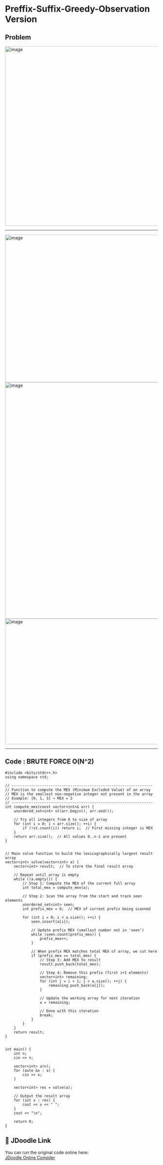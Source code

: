 # Preffix-Suffix-Greedy-Observation Version
## Problem
<img width="893" height="591" alt="image" src="https://github.com/user-attachments/assets/d44eea0a-1206-4bd6-85cb-72b781606b71" />

----

<img width="843" height="486" alt="image" src="https://github.com/user-attachments/assets/5dfd8c22-2c5f-47e1-a178-8f0e70dc4380" />

<img width="719" height="778" alt="image" src="https://github.com/user-attachments/assets/6e58c3aa-9778-40c5-bf2a-ed7d32f86bd7" />

<img width="756" height="414" alt="image" src="https://github.com/user-attachments/assets/3e3eb75f-c2fd-42ed-8f98-6ba29457984a" />

----
## Code : BRUTE FORCE O(N^2)
```
#include <bits/stdc++.h>
using namespace std;

// -----------------------------------------------------------------
// Function to compute the MEX (Minimum Excluded Value) of an array
// MEX is the smallest non-negative integer not present in the array
// Example: [0, 1, 3] → MEX = 2
// -----------------------------------------------------------------
int compute_mex(const vector<int>& arr) {
    unordered_set<int> st(arr.begin(), arr.end());

    // Try all integers from 0 to size of array
    for (int i = 0; i < arr.size(); ++i) {
        if (!st.count(i)) return i;  // First missing integer is MEX
    }
    return arr.size();  // All values 0..n-1 are present
}


// Main solve function to build the lexicographically largest result array
vector<int> solve(vector<int> a) {
    vector<int> result;  // To store the final result array

    // Repeat until array is empty
    while (!a.empty()) {
        // Step 1: Compute the MEX of the current full array
        int total_mex = compute_mex(a);

        // Step 2: Scan the array from the start and track seen elements
        unordered_set<int> seen;
        int prefix_mex = 0;  // MEX of current prefix being scanned

        for (int i = 0; i < a.size(); ++i) {
            seen.insert(a[i]);

            // Update prefix MEX (smallest number not in 'seen')
            while (seen.count(prefix_mex)) {
                prefix_mex++;
            }

            // When prefix MEX matches total MEX of array, we cut here
            if (prefix_mex == total_mex) {
                // Step 3: Add MEX to result
                result.push_back(total_mex);

                // Step 4: Remove this prefix (first i+1 elements)
                vector<int> remaining;
                for (int j = i + 1; j < a.size(); ++j) {
                    remaining.push_back(a[j]);
                }

                // Update the working array for next iteration
                a = remaining;

                // Done with this iteration
                break;
            }
        }
    }
    return result;
}


int main() {
    int n;
    cin >> n;

    vector<int> a(n);
    for (auto &x : a) {
        cin >> x;
    }

    vector<int> res = solve(a);

    // Output the result array
    for (int x : res) {
        cout << x << " ";
    }
    cout << "\n";

    return 0;
}
```

## 🔗 JDoodle Link

You can run the original code online here:  
[JDoodle Online Compiler](https://www.jdoodle.com/ga/2seu5K8zO%2BREj6u1yvPWKw%3D%3D)
